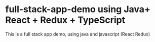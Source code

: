 # full-stack-app-demo using Java+  React + Redux + TypeScript
This is a full stack app demo, using java and javascript (React Redux)
